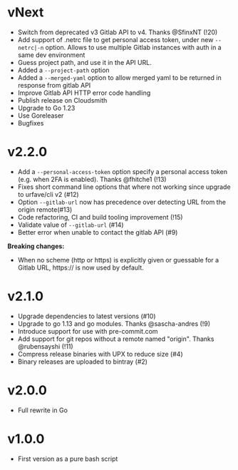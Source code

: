 # vNext

- Switch from deprecated v3 Gitlab API to v4. Thanks @SfinxNT (!20)
- Add support of .netrc file to get personal access token, under new `--netrc|-n` option. Allows to use multiple Gitlab instances with auth in a same dev environment
- Guess project path, and use it in the API URL.
- Added a `--project-path` option
- Added a `--merged-yaml` option to allow merged yaml to be returned in response from gitlab API
- Improve Gitlab API HTTP error code handling
- Publish release on Cloudsmith
- Upgrade to Go 1.23
- Use Goreleaser
- Bugfixes

# v2.2.0

- Add a `--personal-access-token` option specify a personal access token (e.g. when 2FA is enabled). Thanks @fhitche1 (!13)
- Fixes short command line options that where not working since upgrade to urfave/cli v2 (#12)
- Option `--gitlab-url` now has precedence over detecting URL from the origin remote(#13)
- Code refactoring, CI and build tooling improvement (!15)
- Validate value of `--gitlab-url` (#14)
- Better error when unable to contact the gitlab API (#9)

**Breaking changes:**

- When no scheme (http or https) is explicitly given or guessable for a Gitlab URL, https:// is now used by default.

# v2.1.0

- Upgrade dependencies to latest versions (#10)
- Upgrade to go 1.13 and go modules. Thanks @sascha-andres (!9)
- Introduce support for use with pre-commit.com
- Add support for git repos without a remote named "origin". Thanks @rubensayshi (!11)
- Compress release binaries with UPX to reduce size (#4)
- Binary releases are uploaded to bintray (#2)

# v2.0.0

- Full rewrite in Go

# v1.0.0

- First version as a pure bash script
